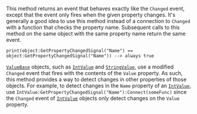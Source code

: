 This method returns an event that behaves exactly like the `Changed`
event, except that the event only fires when the given property changes.
It's generally a good idea to use this method instead of a connection to
`Changed` with a function that checks the property name. Subsequent calls
to this method on the same object with the same property name return the
same event.

`print(object:GetPropertyChangedSignal("Name") == object:GetPropertyChangedSignal("Name")) --> always true`

[`ValueBase`](https://create.roblox.com/docs/reference/engine/classes/ValueBase) objects, such as [`IntValue`](https://create.roblox.com/docs/reference/engine/classes/IntValue) and
[`StringValue`](https://create.roblox.com/docs/reference/engine/classes/StringValue), use a modified `Changed` event that fires with the
contents of the `Value` property. As such, this method provides a way to
detect changes in other properties of those objects. For example, to
detect changes in the `Name` property of an [`IntValue`](https://create.roblox.com/docs/reference/engine/classes/IntValue), use
`IntValue:GetPropertyChangedSignal("Name"):Connect(someFunc)` since the
`Changed` event of [`IntValue`](https://create.roblox.com/docs/reference/engine/classes/IntValue) objects only detect changes on the
`Value` property.
